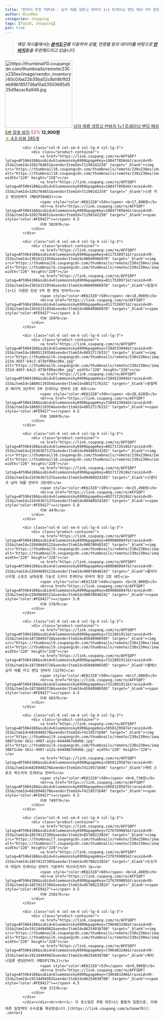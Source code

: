 ```yaml
---
title: "반바지 추천 TOP10 - 남자 여름 냉장고 반바지 1+1 트레이닝 밴딩 메쉬 5부 잠옷 바지"
author: WiseMan
categories: shopping
tags: [Top10, shopping]
pin: true
---
```


> ##### 해당 게시물에서는 [**분석도구**](https://itemscout.io/)를 이용하여 **성별**, **연령별** 등의 데이터를 바탕으로 [**반바지**](https://link.coupang.com/a/baae76)들을 추천해드리고 있습니다.
<div class="container"><div class="row">
            <div class="col-6 col-sm-4 col-lg-4 col-lg-3">
                <div class="product-container">
                    <a href="https://link.coupang.com/re/AFFSDP?lptag=AF5964186&subid=bluemoonsky6999&pageKey=8084830817&traceid=V0-153&itemId=22812877898&vendorItemId=89847740910" target="_blank"><img src="https://thumbnail10.coupangcdn.com/thumbnails/remote/230x230ex/image/vendor_inventory/40c0/ba22b35ba52c8a14b1fd3eb99b185f736a10a03503685d525d9acac6a948.jpg" alt="https://thumbnail10.coupangcdn.com/thumbnails/remote/230x230ex/image/vendor_inventory/40c0/ba22b35ba52c8a14b1fd3eb99b185f736a10a03503685d525d9acac6a948.jpg" width="220" height="220"></a>
                    <a href="https://link.coupang.com/re/AFFSDP?lptag=AF5964186&subid=bluemoonsky6999&pageKey=8084830817&traceid=V0-153&itemId=22812877898&vendorItemId=89847740910" target="_blank">남자 여름 냉장고 반바지 1+1 트레이닝 밴딩 메쉬 5부 잠옷 바지</a>
                    <span style="color:#E61328">52%</span> <b>12,900원</b>
                    <br><a href="https://link.coupang.com/re/AFFSDP?lptag=AF5964186&subid=bluemoonsky6999&pageKey=8084830817&traceid=V0-153&itemId=22812877898&vendorItemId=89847740910" target="_blank"><span style="color:#FE9427">★</span> 4.0
                    리뷰 285개</a>
                </div>
            </div>
            
            <div class="col-6 col-sm-4 col-lg-4 col-lg-3">
                <div class="product-container">
                    <a href="https://link.coupang.com/re/AFFSDP?lptag=AF5964186&subid=bluemoonsky6999&pageKey=1884778564&traceid=V0-153&itemId=3202764651&vendorItemId=71190142258" target="_blank"><img src="https://thumbnail10.coupangcdn.com/thumbnails/remote/230x230ex/image/vendor_inventory/0683/bc9e8e280a7806d3684bc01e8a22658601cc829986bbfe86121e28b817c6.jpg" alt="https://thumbnail10.coupangcdn.com/thumbnails/remote/230x230ex/image/vendor_inventory/0683/bc9e8e280a7806d3684bc01e8a22658601cc829986bbfe86121e28b817c6.jpg" width="220" height="220"></a>
                    <a href="https://link.coupang.com/re/AFFSDP?lptag=AF5964186&subid=bluemoonsky6999&pageKey=1884778564&traceid=V0-153&itemId=3202764651&vendorItemId=71190142258" target="_blank">스판 카고 밴딩반바지 (MDSP594BJ)</a>
                    <span style="color:#E61328">54%</span> <b>17,800원</b>
                    <br><a href="https://link.coupang.com/re/AFFSDP?lptag=AF5964186&subid=bluemoonsky6999&pageKey=1884778564&traceid=V0-153&itemId=3202764651&vendorItemId=71190142258" target="_blank"><span style="color:#FE9427">★</span> 4.5
                    리뷰 5020개</a>
                </div>
            </div>
            
            <div class="col-6 col-sm-4 col-lg-4 col-lg-3">
                <div class="product-container">
                    <a href="https://link.coupang.com/re/AFFSDP?lptag=AF5964186&subid=bluemoonsky6999&pageKey=8117538971&traceid=V0-153&itemId=23016151954&vendorItemId=90049966970" target="_blank"><img src="https://thumbnail6.coupangcdn.com/thumbnails/remote/230x230ex/image/vendor_inventory/1726/ba19fa483ee26344bf4cecc13637373c60955dd97d0b9323283c62c12ba4.jpg" alt="https://thumbnail6.coupangcdn.com/thumbnails/remote/230x230ex/image/vendor_inventory/1726/ba19fa483ee26344bf4cecc13637373c60955dd97d0b9323283c62c12ba4.jpg" width="220" height="220"></a>
                    <a href="https://link.coupang.com/re/AFFSDP?lptag=AF5964186&subid=bluemoonsky6999&pageKey=8117538971&traceid=V0-153&itemId=23016151954&vendorItemId=90049966970" target="_blank">일칠사 [1+1] 시원한 린넨 5부 면 밴딩 반바지</a>
                    <span style="color:#E61328">58%</span> <b>18,800원</b>
                    <br><a href="https://link.coupang.com/re/AFFSDP?lptag=AF5964186&subid=bluemoonsky6999&pageKey=8117538971&traceid=V0-153&itemId=23016151954&vendorItemId=90049966970" target="_blank"><span style="color:#FE9427">★</span> 4.5
                    리뷰 169개</a>
                </div>
            </div>
            
            <div class="col-6 col-sm-4 col-lg-4 col-lg-3">
                <div class="product-container">
                    <a href="https://link.coupang.com/re/AFFSDP?lptag=AF5964186&subid=bluemoonsky6999&pageKey=7284533844&traceid=V0-153&itemId=18605119354&vendorItemId=88527176151" target="_blank"><img src="https://thumbnail6.coupangcdn.com/thumbnails/remote/230x230ex/image/retail/images/2024/01/30/11/6/0294f0c4-221d-4b5f-b4c2-d73bf89acd6e.jpg" alt="https://thumbnail6.coupangcdn.com/thumbnails/remote/230x230ex/image/retail/images/2024/01/30/11/6/0294f0c4-221d-4b5f-b4c2-d73bf89acd6e.jpg" width="220" height="220"></a>
                    <a href="https://link.coupang.com/re/AFFSDP?lptag=AF5964186&subid=bluemoonsky6999&pageKey=7284533844&traceid=V0-153&itemId=18605119354&vendorItemId=88527176151" target="_blank">문컬렉션 베이직 3단쭈리 5부 트레이닝 반바지 2종 세트</a>
                    <span style="color:#E61328">39%</span> <b>28,620원</b>
                    <br><a href="https://link.coupang.com/re/AFFSDP?lptag=AF5964186&subid=bluemoonsky6999&pageKey=7284533844&traceid=V0-153&itemId=18605119354&vendorItemId=88527176151" target="_blank"><span style="color:#FE9427">★</span> 4.5
                    리뷰 1069개</a>
                </div>
            </div>
            
            <div class="col-6 col-sm-4 col-lg-4 col-lg-3">
                <div class="product-container">
                    <a href="https://link.coupang.com/re/AFFSDP?lptag=AF5964186&subid=bluemoonsky6999&pageKey=8027172610&traceid=V0-153&itemId=22436367137&vendorItemId=89480924183" target="_blank"><img src="https://thumbnail10.coupangcdn.com/thumbnails/remote/230x230ex/image/vendor_inventory/01a6/577d6fc421257287ea98eaf2d30fa652d9033d435bf34bf2209069259a1e.jpg" alt="https://thumbnail10.coupangcdn.com/thumbnails/remote/230x230ex/image/vendor_inventory/01a6/577d6fc421257287ea98eaf2d30fa652d9033d435bf34bf2209069259a1e.jpg" width="220" height="220"></a>
                    <a href="https://link.coupang.com/re/AFFSDP?lptag=AF5964186&subid=bluemoonsky6999&pageKey=8027172610&traceid=V0-153&itemId=22436367137&vendorItemId=89480924183" target="_blank">스탠다코 남자 여름 반바지 3장세트</a>
                    <span style="color:#E61328">38%</span> <b>25,490원</b>
                    <br><a href="https://link.coupang.com/re/AFFSDP?lptag=AF5964186&subid=bluemoonsky6999&pageKey=8027172610&traceid=V0-153&itemId=22436367137&vendorItemId=89480924183" target="_blank"><span style="color:#FE9427">★</span> 5.0
                    리뷰 44개</a>
                </div>
            </div>
            
            <div class="col-6 col-sm-4 col-lg-4 col-lg-3">
                <div class="product-container">
                    <a href="https://link.coupang.com/re/AFFSDP?lptag=AF5964186&subid=bluemoonsky6999&pageKey=8090860847&traceid=V0-153&itemId=22849689121&vendorItemId=90070048242" target="_blank"><img src="https://thumbnail9.coupangcdn.com/thumbnails/remote/230x230ex/image/vendor_inventory/7936/ac3b413e0fdb15dfc3630da4ca4a7cd6c8078027887b4abc4764febe2284.png" alt="https://thumbnail9.coupangcdn.com/thumbnails/remote/230x230ex/image/vendor_inventory/7936/ac3b413e0fdb15dfc3630da4ca4a7cd6c8078027887b4abc4764febe2284.png" width="220" height="220"></a>
                    <a href="https://link.coupang.com/re/AFFSDP?lptag=AF5964186&subid=bluemoonsky6999&pageKey=8090860847&traceid=V0-153&itemId=22849689121&vendorItemId=90070048242" target="_blank">플라이 스타일 스포츠 남여공용 기능성 드라이 트레이닝 반바지 팬츠 2장 세트</a>
                    <span style="color:#E61328">44%</span> <b>19,800원</b>
                    <br><a href="https://link.coupang.com/re/AFFSDP?lptag=AF5964186&subid=bluemoonsky6999&pageKey=8090860847&traceid=V0-153&itemId=22849689121&vendorItemId=90070048242" target="_blank"><span style="color:#FE9427">★</span> 5.0
                    리뷰 576개</a>
                </div>
            </div>
            
            <div class="col-6 col-sm-4 col-lg-4 col-lg-3">
                <div class="product-container">
                    <a href="https://link.coupang.com/re/AFFSDP?lptag=AF5964186&subid=bluemoonsky6999&pageKey=7312891911&traceid=V0-153&itemId=18738493726&vendorItemId=85840906505" target="_blank"><img src="https://thumbnail9.coupangcdn.com/thumbnails/remote/230x230ex/image/vendor_inventory/2500/3c71b96626c93835b138bd6ca34f27342754471bbdee36643330546677e5.jpg" alt="https://thumbnail9.coupangcdn.com/thumbnails/remote/230x230ex/image/vendor_inventory/2500/3c71b96626c93835b138bd6ca34f27342754471bbdee36643330546677e5.jpg" width="220" height="220"></a>
                    <a href="https://link.coupang.com/re/AFFSDP?lptag=AF5964186&subid=bluemoonsky6999&pageKey=7312891911&traceid=V0-153&itemId=18738493726&vendorItemId=85840906505" target="_blank">벨베스 남자 여름 카고 밴딩 반바지 [1270]</a>
                    <span style="color:#E61328">50%</span> <b>17,600원</b>
                    <br><a href="https://link.coupang.com/re/AFFSDP?lptag=AF5964186&subid=bluemoonsky6999&pageKey=7312891911&traceid=V0-153&itemId=18738493726&vendorItemId=85840906505" target="_blank"><span style="color:#FE9427">★</span> 4.5
                    리뷰 683개</a>
                </div>
            </div>
            
            <div class="col-6 col-sm-4 col-lg-4 col-lg-3">
                <div class="product-container">
                    <a href="https://link.coupang.com/re/AFFSDP?lptag=AF5964186&subid=bluemoonsky6999&pageKey=5058129587&traceid=V0-153&itemId=6826940276&vendorItemId=74119571646" target="_blank"><img src="https://thumbnail9.coupangcdn.com/thumbnails/remote/230x230ex/image/retail/images/351320130545610-386f1cbe-161c-4987-a12a-6444867e0dbb.jpg" alt="https://thumbnail9.coupangcdn.com/thumbnails/remote/230x230ex/image/retail/images/351320130545610-386f1cbe-161c-4987-a12a-6444867e0dbb.jpg" width="220" height="220"></a>
                    <a href="https://link.coupang.com/re/AFFSDP?lptag=AF5964186&subid=bluemoonsky6999&pageKey=5058129587&traceid=V0-153&itemId=6826940276&vendorItemId=74119571646" target="_blank">캐럿 스포츠 퀵드라이 트레이닝 반바지</a>
                    <span style="color:#E61328">50%</span> <b>6,730원</b>
                    <br><a href="https://link.coupang.com/re/AFFSDP?lptag=AF5964186&subid=bluemoonsky6999&pageKey=5058129587&traceid=V0-153&itemId=6826940276&vendorItemId=74119571646" target="_blank"><span style="color:#FE9427">★</span> 4.5
                    리뷰 7497개</a>
                </div>
            </div>
            
            <div class="col-6 col-sm-4 col-lg-4 col-lg-3">
                <div class="product-container">
                    <a href="https://link.coupang.com/re/AFFSDP?lptag=AF5964186&subid=bluemoonsky6999&pageKey=7276769085&traceid=V0-153&itemId=18570137305&vendorItemId=85708223024" target="_blank"><img src="https://thumbnail7.coupangcdn.com/thumbnails/remote/230x230ex/image/vendor_inventory/13e5/9e204554ae1e3761e6b8a37d9d25ab0bfc59be4205f1c82b383a47636f0f.jpg" alt="https://thumbnail7.coupangcdn.com/thumbnails/remote/230x230ex/image/vendor_inventory/13e5/9e204554ae1e3761e6b8a37d9d25ab0bfc59be4205f1c82b383a47636f0f.jpg" width="220" height="220"></a>
                    <a href="https://link.coupang.com/re/AFFSDP?lptag=AF5964186&subid=bluemoonsky6999&pageKey=7276769085&traceid=V0-153&itemId=18570137305&vendorItemId=85708223024" target="_blank">도도미아 데일리 트레이닝 반바지 기본부터 빅사이즈까지 3p</a>
                    <span style="color:#E61328">66%</span> <b>14,400원</b>
                    <br><a href="https://link.coupang.com/re/AFFSDP?lptag=AF5964186&subid=bluemoonsky6999&pageKey=7276769085&traceid=V0-153&itemId=18570137305&vendorItemId=85708223024" target="_blank"><span style="color:#FE9427">★</span> 4.5
                    리뷰 2581개</a>
                </div>
            </div>
            
            <div class="col-6 col-sm-4 col-lg-4 col-lg-3">
                <div class="product-container">
                    <a href="https://link.coupang.com/re/AFFSDP?lptag=AF5964186&subid=bluemoonsky6999&pageKey=7396483246&traceid=V0-153&itemId=19134494982&vendorItemId=86254038708" target="_blank"><img src="https://thumbnail6.coupangcdn.com/thumbnails/remote/230x230ex/image/vendor_inventory/9498/fd608fed2017d6f498f00a5a925bffe380c788f9639c88abd97ca4695173.jpg" alt="https://thumbnail6.coupangcdn.com/thumbnails/remote/230x230ex/image/vendor_inventory/9498/fd608fed2017d6f498f00a5a925bffe380c788f9639c88abd97ca4695173.jpg" width="220" height="220"></a>
                    <a href="https://link.coupang.com/re/AFFSDP?lptag=AF5964186&subid=bluemoonsky6999&pageKey=7396483246&traceid=V0-153&itemId=19134494982&vendorItemId=86254038708" target="_blank">패치 나일론 밴딩반바지 (MDSP179LJ)</a>
                    <span style="color:#E61328">53%</span> <b>9,900원</b>
                    <br><a href="https://link.coupang.com/re/AFFSDP?lptag=AF5964186&subid=bluemoonsky6999&pageKey=7396483246&traceid=V0-153&itemId=19134494982&vendorItemId=86254038708" target="_blank"><span style="color:#FE9427">★</span> 4.5
                    리뷰 372개</a>
                </div>
            </div>
            </div></div><br><br>[👉 이 포스팅은 쿠팡 파트너스 활동의 일환으로, 이에 따른 일정액의 수수료를 제공받습니다.](https://link.coupang.com/a/baae76){: .center}